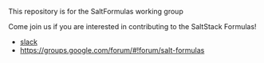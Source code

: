 This repository is for the SaltFormulas working group

Come join us if you are interested in contributing to the SaltStack Formulas!

- [slack](https://saltstackcommunity.herokuapp.com/)
- https://groups.google.com/forum/#!forum/salt-formulas

